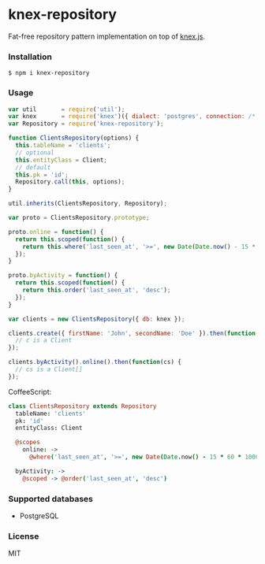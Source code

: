 # knex-repository

Fat-free repository pattern implementation on top of [knex.js](http://knexjs.org/).

### Installation

    $ npm i knex-repository

### Usage

```js
var util       = require('util');
var knex       = require('knex')({ dialect: 'postgres', connection: /* ... */ });
var Repository = require('knex-repository');

function ClientsRepository(options) {
  this.tableName = 'clients';
  // optional
  this.entityClass = Client;
  // default
  this.pk = 'id';
  Repository.call(this, options);
}

util.inherits(ClientsRepository, Repository);

var proto = ClientsRepository.prototype;

proto.online = function() {
  return this.scoped(function() {
    return this.where('last_seen_at', '>=', new Date(Date.now() - 15 * 60000));
  });
}

proto.byActivity = function() {
  return this.scoped(function() {
    return this.order('last_seen_at', 'desc');
  });
}

var clients = new ClientsRepository({ db: knex });

clients.create({ firstName: 'John', secondName: 'Doe' }).then(function(c) {
  // c is a Client
});

clients.byActivity().online().then(function(cs) {
  // cs is a Client[]
});
```

CoffeeScript:
```coffeescript
class ClientsRepository extends Repository
  tableName: 'clients'
  pk: 'id'
  entityClass: Client

  @scopes
    online: ->
      @where('last_seen_at', '>=', new Date(Date.now() - 15 * 60 * 1000))

  byActivity: ->
    @scoped -> @order('last_seen_at', 'desc')
```

### Supported databases

- PostgreSQL

### License

MIT
